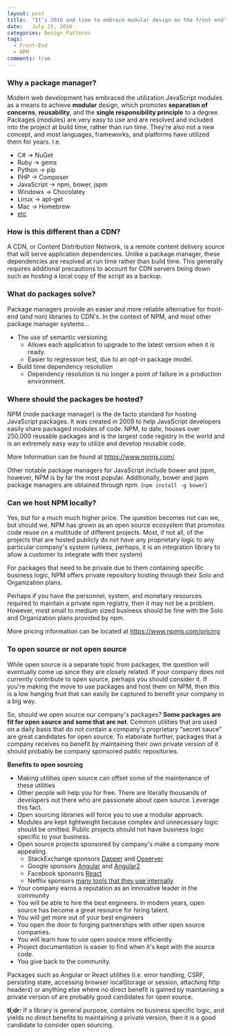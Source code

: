 ```yaml
---
layout: post
title:  "It's 2016 and time to embrace modular design on the front end"
date:   July 25, 2016
categories: Design Patterns
tags:
  - Front-End
  - NPM
comments: true
---
```


### Why a package manager?

Modern web development has embraced the utilization JavaScript modules as a means to achieve **modular** design, which promotes **separation of concerns**, **reusability**, and the **single responsibility principle** to a degree. Packages (modules) are very easy to use and are resolved and included into the project at build time, rather than run time. They’re also not a new concept, and most languages, frameworks, and platforms have utilized them for years. I.e.

- C# -> NuGet
- Ruby -> gems
- Python -> pip
- PHP -> Composer
- JavaScript -> npm, bower, jspm
- Windows -> Chocolatey
- Linux -> apt-get
- Mac -> Homebrew
- [etc](https://en.wikipedia.org/wiki/List_of_software_package_management_systems)

### How is this different than a CDN?

A CDN, or Content Distribution Network, is a remote content delivery source that will serve application dependencies. Unlike a package manager, these dependencies are resolved at run time rather than build time. This generally requires additional precautions to account for CDN servers being down such as hosting a local copy of the script as a backup.

### What do packages solve?

Package managers provide an easier and more reliable alternative for front-end (and non) libraries to CDN's. In the context of NPM, and most other package manager systems...

- The use of semantic versioning
  - Allows each application to upgrade to the latest version when it is ready.
  - Easier to regression test, due to an opt-in package model.
- Build time dependency resolution
  - Dependency resolution is no longer a point of failure in a production environment.

### Where should the packages be hosted?

NPM (node package manager) is the de facto standard for hosting JavaScript packages. It was created in 2009 to help JavaScript developers easily share packaged modules of code. NPM, to date, houses over 250,000 reusable packages and is the largest code registry in the world and is an extremely easy way to utilize and develop reusable code.

More Information can be found at https://www.npmjs.com/

Other notable package managers for JavaScript include bower and jspm, however, NPM is by far the most popular. Additionally, bower and jspm package managers are obtained through npm. (`npm install -g bower`)

### Can we host NPM locally?

Yes, but for a much much higher price. The question becomes not can we, but should we. NPM has grown as an open source ecosystem that promotes code reuse on a multitude of different projects. Most, if not all, of the projects that are hosted publicly do not have any proprietary logic to any particular company's system (unless, perhaps, it is an integration library to allow a customer to integrate with their system)

For packages that need to be private due to them containing specific business logic, NPM offers private repository hosting through their Solo and Organization plans.

Perhaps if you have the personnel, system, and monetary resources required to maintain a private npm registry, then it may not be a problem. However, most small to medium sized business should be fine with the Solo and Organization plans provided by npm.

More pricing information can be located at https://www.npmjs.com/pricing

### To open source or not open source

While open source is a separate topic from packages, the question will eventually come up since they are closely related. If your company does not currently contribute to open source, perhaps you should consider it. If you're making the move to use packages and host them on NPM, then this is a low hanging fruit that can easily be captured to benefit your company in a big way.

So, should we open source our company's packages? **Some packages are fit for open source and some that are not**. Common utilities that are used on a daily basis that do not contain a company's proprietary “secret sauce” are great candidates for open source. To elaborate further, packages that a company receives no benefit by maintaining their own private version of it should probably be company sponsored public repositories.

**Benefits to open sourcing**
- Making utilities open source can offset some of the maintenance of these utilities
- Other people will help you for free. There are literally thousands of developers out there who are passionate about open source. Leverage this fact.
- Open sourcing libraries will force you to use a modular approach.
- Modules are kept lightweight because complex and unnecessary logic should be omitted. Public projects should not have business logic specific to your business.
- Open source projects sponsored by company's make a company more appealing.
  - StackExchange sponsors [Dapper](https://github.com/StackExchange/dapper-dot-net) and [Opserver](https://github.com/opserver/Opserver)
  - Google sponsors [Angular](https://angularjs.org/) and [Angular2](https://angular.io/)
  - Facebook sponsors [React](https://facebook.github.io/react/)
  - Netflix sponsors [many tools that they use internally](https://github.com/Netflix)
- Your company earns a reputation as an innovative leader in the community
- You will be able to hire the best engineers. In modern years, open source has become a great resource for hiring talent.
- You will get more out of your best engineers
- You open the door to forging partnerships with other open source companies.
- You will learn how to use open source more efficiently.
- Project documentation is easier to find when it's kept with the source code.
- You give back to the community.

Packages such as Angular or React utilities (i.e. error handling, CSRF, persisting state, accessing browser localStorage or session, attaching http headers) or anything else where no direct benefit is gained by maintaining a private version of are probably good candidates for open source.

**tl;dr:** If a library is general purpose, contains no business specific logic, and yields no direct benefits to maintaining a private version, then it is a good candidate to consider open sourcing.
